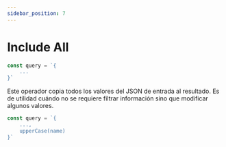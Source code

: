 ```yaml
---
sidebar_position: 7
---
```

# Include All

```javascript
const query = `{
    ...
}`
```
Este operador copia todos los valores del JSON de
entrada al resultado. Es de utilidad cuándo no se requiere filtrar
información sino que modificar algunos valores.

```javascript
const query = `{
    ...,
    upperCase(name)
}`
